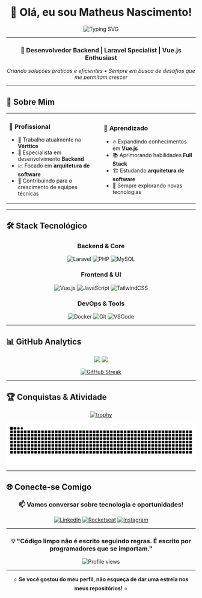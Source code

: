 <div align="center">

# 👋 Olá, eu sou **Matheus Nascimento**!

<img src="https://readme-typing-svg.herokuapp.com?font=Fira+Code&size=22&duration=3000&pause=1000&color=6366F1&center=true&vCenter=true&width=600&lines=Desenvolvedor+Backend+Apaixonado;Especialista+em+Laravel;Aprendendo+Vue.js;Sempre+em+busca+de+novos+desafios!" alt="Typing SVG" />

</div>

---

<div align="center">
  
### 🚀 **Desenvolvedor Backend** | **Laravel Specialist** | **Vue.js Enthusiast**

*Criando soluções práticas e eficientes • Sempre em busca de desafios que me permitam crescer*

</div>

---

## 🎯 **Sobre Mim**

<table>
<tr>
<td width="50%">

### 💼 **Profissional**
- 🏢 Trabalho atualmente na **Vérttice**
- 🎯 Especialista em desenvolvimento **Backend**
- 📈 Focado em **arquitetura de software**
- 🤝 Contribuindo para o crescimento de equipes técnicas

</td>
<td width="50%">

### 🌱 **Aprendizado**
- 🔥 Expandindo conhecimentos em **Vue.js**
- 📚 Aprimorando habilidades **Full Stack**
- 🏗️ Estudando **arquitetura de software**
- 🚀 Sempre explorando novas tecnologias

</td>
</tr>
</table>

---

## 🛠️ **Stack Tecnológico**

<div align="center">

### **Backend & Core**
![Laravel](https://img.shields.io/badge/Laravel-FF2D20?style=for-the-badge&logo=laravel&logoColor=white)
![PHP](https://img.shields.io/badge/PHP-777BB4?style=for-the-badge&logo=php&logoColor=white)
![MySQL](https://img.shields.io/badge/MySQL-4479A1?style=for-the-badge&logo=mysql&logoColor=white)

### **Frontend & UI**
![Vue.js](https://img.shields.io/badge/Vue.js-4FC08D?style=for-the-badge&logo=vue.js&logoColor=white)
![JavaScript](https://img.shields.io/badge/JavaScript-F7DF1E?style=for-the-badge&logo=javascript&logoColor=black)
![TailwindCSS](https://img.shields.io/badge/Tailwind_CSS-38B2AC?style=for-the-badge&logo=tailwind-css&logoColor=white)

### **DevOps & Tools**
![Docker](https://img.shields.io/badge/Docker-2496ED?style=for-the-badge&logo=docker&logoColor=white)
![Git](https://img.shields.io/badge/Git-F05032?style=for-the-badge&logo=git&logoColor=white)
![VSCode](https://img.shields.io/badge/VS_Code-007ACC?style=for-the-badge&logo=visual-studio-code&logoColor=white)

</div>

---

## 📊 **GitHub Analytics**

<div align="center">
  
<img height="180em" src="https://github-readme-stats.vercel.app/api?username=matheusnascimentosilva&show_icons=true&theme=tokyonight&include_all_commits=true&count_private=true"/>
<img height="180em" src="https://github-readme-stats.vercel.app/api/top-langs/?username=matheusnascimentosilva&layout=compact&langs_count=7&theme=tokyonight"/>

</div>

<div align="center">
  
[![GitHub Streak](https://streak-stats.demolab.com/?user=matheusnascimentosilva&theme=tokyonight)](https://git.io/streak-stats)

</div>

---

## 🏆 **Conquistas & Atividade**

<div align="center">

[![trophy](https://github-profile-trophy.vercel.app/?username=matheusnascimentosilva&theme=tokyonight&no-frame=true&row=1&column=6)](https://github.com/ryo-ma/github-profile-trophy)

</div>

<div align="center">
  
![Snake animation](https://raw.githubusercontent.com/matheusnascimentosilva/matheusnascimentosilva/output/snake.svg)

</div>

---

## 🌐 **Conecte-se Comigo**

<div align="center">

### 📫 **Vamos conversar sobre tecnologia e oportunidades!**

[![LinkedIn](https://img.shields.io/badge/LinkedIn-0077B5?style=for-the-badge&logo=linkedin&logoColor=white)](https://www.linkedin.com/in/matheus-nascimento-silva-1131921b0/)
[![Rocketseat](https://img.shields.io/badge/Rocketseat-633BBC?style=for-the-badge&logo=rocket&logoColor=white)](https://app.rocketseat.com.br/me/matheus-nascimento-silva-08396)
[![Instagram](https://img.shields.io/badge/Instagram-E4405F?style=for-the-badge&logo=instagram&logoColor=white)](https://www.instagram.com/m_a_t_h_e_u_s_s/)

</div>

---

<div align="center">

### 💡 **"Código limpo não é escrito seguindo regras. É escrito por programadores que se importam."**

<img src="https://komarev.com/ghpvc/?username=SEU_USERNAME&color=6366f1&style=for-the-badge&label=PROFILE+VIEWS" alt="Profile views" />

---

⭐ **Se você gostou do meu perfil, não esqueça de dar uma estrela nos meus repositórios!** ⭐

</div>
